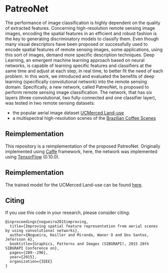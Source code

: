 # PatreoNet

The performance of image classification is highly dependent on the quality of extracted features.
Concerning high-resolution remote sensing image images, encoding the spatial features in an efficient and robust fashion is the key to generating discriminatory models to classify them.
Even though many visual descriptors have been proposed or successfully used to encode spatial features of remote sensing images, some applications, using this sort of images, demand more specific description techniques.
Deep Learning, an emergent machine learning approach based on neural networks, is capable of learning specific features and classifiers at the same time and adjust at each step, in real time, to better fit the need of each problem.
In this work, we introduced and evaluated the benefits of deep learning (specifically convolutional network) into the remote sensing domain.
Specifically, a new network, called PatreoNet, is proposed to perform remote sensing image classification.
The network, that has six layers (three convolutional, two fully-connected and one classifier layer), was tested in two remote sensing datasets:

  - the popular aerial image dataset [UCMerced Land-use](http://vision.ucmerced.edu/datasets/landuse.html)
  - a multispectral high-resolution scenes of the [Brazilian Coffee Scenes](http://www.patreo.dcc.ufmg.br/2017/11/12/brazilian-coffee-scenes-dataset/)
  
## Reimplementation

This repository is a reimplementation of the proposed PatreoNet.
Originally implemented using [Caffe](http://caffe.berkeleyvision.org/) framework, here, the network was implemented using [TensorFlow](http://tensorflow.org/) (0.10.0).

	
## Reimplementation

The trained model for the UCMerced Land-use can be found [here](https://www.dropbox.com/s/nxddpnpij1yqexo/PatreoNet_UCMerced_model.zip?dl=0).

  
## Citing

If you use this code in your research, please consider citing:

    @inproceedings{nogueira2015improving,
	  title={Improving spatial feature representation from aerial scenes by using convolutional networks},
	  author={Nogueira, Keiller and Miranda, Waner O and Dos Santos, Jefersson A},
	  booktitle={Graphics, Patterns and Images (SIBGRAPI), 2015 28th SIBGRAPI Conference on},
	  pages={289--296},
	  year={2015},
	  organization={IEEE}
	}
